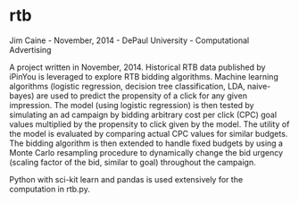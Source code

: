 rtb
===
Jim Caine - November, 2014 - DePaul University - Computational Advertising

A project written in November, 2014.  Historical RTB data published by iPinYou is leveraged to explore RTB bidding algorithms.  Machine learning algorithms (logistic regression, decision tree classification, LDA, naive-bayes) are used to predict the propensity of a click for any given impression.  The model (using logistic regression) is then tested by simulating an ad campaign by bidding arbitrary cost per click (CPC) goal values multiplied by the propensity to click given by the model.  The utility of the model is evaluated by comparing actual CPC values for similar budgets.  The bidding algorithm is then extended to handle fixed budgets by using a Monte Carlo resampling procedure to dynamically change the bid urgency (scaling factor of the bid, similar to goal) throughout the campaign.

Python with sci-kit learn and pandas is used extensively for the computation in rtb.py.